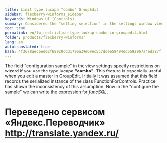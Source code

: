 ```yaml
--- 
title: Limit type lucapa "combo" GroupEdit 
sidebar: flexberry-winforms_sidebar 
keywords: Windows UI (Controls) 
summary: Considered the "setting selection" in the settings window views, allowing you to set a limit on the master 
toc: true 
permalink: en/fw_restriction-type-lookup-combo-in-groupedit.html 
folder: products/flexberry-winforms/ 
lang: en 
autotranslated: true 
hash: 4f3678aec6ed02f689c0cd31796a39e69ec5c7ddee59494dd5592967a4eda87f 
--- 
```


The field "configuration sample" in the view settings specify restrictions on wizard if you use the type lucapa __"combo"__. This feature is especially useful when you edit a master in GroupEdit. 
Initially it was assumed that this field records the serialized instance of the class FunctionForControls. Practice has shown the inconsistency of this assumption. 
Now in the "configure the sample" we can write the expression for _funcSQL_.


 # Переведено сервисом «Яндекс.Переводчик» http://translate.yandex.ru/